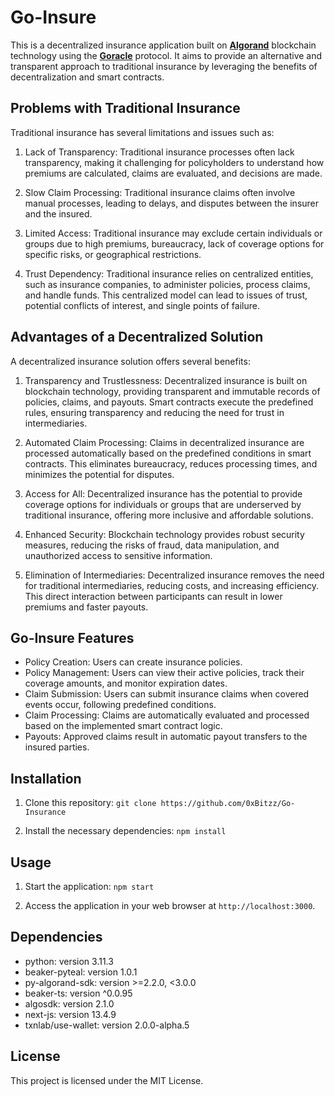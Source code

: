 # Go-Insure

This is a decentralized insurance application built on **[Algorand](https://developer.algorand.org/)** blockchain technology using the **[Goracle](https://www.goracle.io/)** protocol. It aims to provide an alternative and transparent approach to traditional insurance by leveraging the benefits of decentralization and smart contracts.

## Problems with Traditional Insurance

Traditional insurance has several limitations and issues such as:

1. Lack of Transparency: Traditional insurance processes often lack transparency, making it challenging for policyholders to understand how premiums are calculated, claims are evaluated, and decisions are made.

2. Slow Claim Processing: Traditional insurance claims often involve manual processes, leading to delays, and disputes between the insurer and the insured.

3. Limited Access: Traditional insurance may exclude certain individuals or groups due to high premiums, bureaucracy, lack of coverage options for specific risks, or geographical restrictions.

4. Trust Dependency: Traditional insurance relies on centralized entities, such as insurance companies, to administer policies, process claims, and handle funds. This centralized model can lead to issues of trust, potential conflicts of interest, and single points of failure.

## Advantages of a Decentralized Solution

A decentralized insurance solution offers several benefits:

1. Transparency and Trustlessness: Decentralized insurance is built on blockchain technology, providing transparent and immutable records of policies, claims, and payouts. Smart contracts execute the predefined rules, ensuring transparency and reducing the need for trust in intermediaries.

2. Automated Claim Processing: Claims in decentralized insurance are processed automatically based on the predefined conditions in smart contracts. This eliminates bureaucracy, reduces processing times, and minimizes the potential for disputes.

3. Access for All: Decentralized insurance has the potential to provide coverage options for individuals or groups that are underserved by traditional insurance, offering more inclusive and affordable solutions.

4. Enhanced Security: Blockchain technology provides robust security measures, reducing the risks of fraud, data manipulation, and unauthorized access to sensitive information.

5. Elimination of Intermediaries: Decentralized insurance removes the need for traditional intermediaries, reducing costs, and increasing efficiency. This direct interaction between participants can result in lower premiums and faster payouts.


## Go-Insure Features

- Policy Creation: Users can create insurance policies.
- Policy Management: Users can view their active policies, track their coverage amounts, and monitor expiration dates.
- Claim Submission: Users can submit insurance claims when covered events occur, following predefined conditions.
- Claim Processing: Claims are automatically evaluated and processed based on the implemented smart contract logic.
- Payouts: Approved claims result in automatic payout transfers to the insured parties.


## Installation

1. Clone this repository: `git clone https://github.com/0xBitzz/Go-Insurance`

2. Install the necessary dependencies: `npm install`


## Usage

1. Start the application: `npm start`

2. Access the application in your web browser at `http://localhost:3000`.


## Dependencies

- python: version 3.11.3
- beaker-pyteal: version 1.0.1
- py-algorand-sdk: version >=2.2.0, <3.0.0
- beaker-ts: version ^0.0.95
- algosdk: version 2.1.0
- next-js: version 13.4.9
- txnlab/use-wallet: version 2.0.0-alpha.5


## License

This project is licensed under the MIT License.

